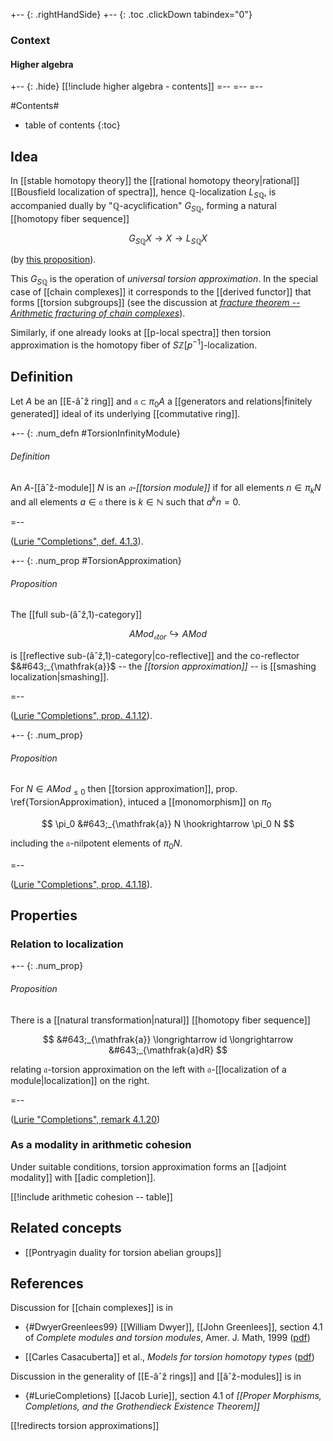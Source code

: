 
+-- {: .rightHandSide}
+-- {: .toc .clickDown tabindex="0"}
### Context
#### Higher algebra
+-- {: .hide}
[[!include higher algebra - contents]]
=--
=--
=--


#Contents#
* table of contents
{:toc}

## Idea

In [[stable homotopy theory]] the [[rational homotopy theory|rational]] [[Bousfield localization of spectra]], hence $\mathbb{Q}$-localization $L_{S\mathbb{Q}}$, is accompanied dually by "$\mathbb{Q}$-acyclification" $G_{S\mathbb{Q}}$, forming a natural [[homotopy fiber sequence]]

$$
  G_{S \mathbb{Q}} X \longrightarrow X \longrightarrow L_{S\mathbb{Q}} X
$$

(by [this proposition](Bousfield+localization+of+spectra#LocalizationCofiber)).

This $G_{S\mathbb{Q}}$ is the operation of _universal torsion approximation_.
In the special case of [[chain complexes]] it corresponds to the [[derived functor]] that forms [[torsion subgroups]] (see the discussion at _[fracture theorem -- Arithmetic fracturing of chain complexes](fracture+theorem#CompletionAndTorsionOnDerivedCategories)_).

Similarly, if one already looks at [[p-local spectra]] then torsion approximation is the homotopy fiber of $S\mathbb{Z}[p^{-1}]$-localization.

## Definition


Let $A$  be an [[E-âˆž ring]] and $\mathfrak{a} \subset \pi_0 A$ a [[generators and relations|finitely generated]] ideal of its underlying [[commutative ring]]. 


+-- {: .num_defn #TorsionInfinityModule}
###### Definition

An $A$-[[âˆž-module]] $N$ is an _$\mathfrak{a}$-[[torsion module]]_ if for all elements $n \in \pi_k N$ and all elements $a \in \mathfrak{a}$ there is $k \in \mathbb{N}$ such that $a^k n = 0$.

=--

([Lurie "Completions", def. 4.1.3](#LurieCompletions)).


+-- {: .num_prop #TorsionApproximation}
###### Proposition

The [[full sub-(âˆž,1)-category]]

$$
  A Mod_{\mathfrak{a}tor}
  \hookrightarrow
  A Mod
$$

is [[reflective sub-(âˆž,1)-category|co-reflective]] and the co-reflector $&#643;_{\mathfrak{a}}$ -- the _[[torsion approximation]]_ -- is [[smashing localization|smashing]].

=--

([Lurie "Completions", prop. 4.1.12](#LurieCompletions)).

+-- {: .num_prop}
###### Proposition

For $N \in A Mod_{\leq 0}$ then [[torsion approximation]], prop. \ref{TorsionApproximation}, intuced a [[monomorphism]] on $\pi_0$

$$
  \pi_0 &#643;_{\mathfrak{a}} N \hookrightarrow \pi_0 N
$$

including the $\mathfrak{a}$-nilpotent elements of $\pi_0 N$.

=--

([Lurie "Completions", prop. 4.1.18](#LurieCompletions)).

## Properties

### Relation to localization

+-- {: .num_prop}
###### Proposition

There is a [[natural transformation|natural]] [[homotopy fiber sequence]]

$$
  &#643;_{\mathfrak{a}} \longrightarrow id \longrightarrow &#643;_{\mathfrak{a}dR}
$$

relating $\mathfrak{a}$-torsion approximation on the left with $\mathfrak{a}$-[[localization of a module|localization]] on the right.

=--

([Lurie "Completions", remark 4.1.20](#LurieCompletions))

### As a modality in arithmetic cohesion

Under suitable conditions, torsion approximation forms an [[adjoint modality]] with [[adic completion]]. 

[[!include arithmetic cohesion -- table]]

## Related concepts

* [[Pontryagin duality for torsion abelian groups]]

## References

Discussion for [[chain complexes]] is in 

* {#DwyerGreenlees99} [[William Dwyer]], [[John Greenlees]], section 4.1 of _Complete modules and torsion modules_, Amer. J. Math, 1999  ([pdf](https://www3.nd.edu/~wgd/Dvi/Complete.And.Torsion.pdf))

* [[Carles Casacuberta]] et al., _Models for torsion homotopy types_ ([pdf](http://atlas.mat.ub.es/personals/casac/articles/crhp.pdf))

Discussion in the generality of [[E-âˆž rings]] and [[âˆž-modules]] is in 

* {#LurieCompletions} [[Jacob Lurie]], section 4.1 of _[[Proper Morphisms, Completions, and the Grothendieck Existence Theorem]]_


[[!redirects torsion approximations]]

